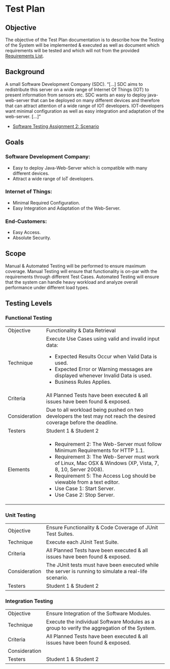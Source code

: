 # Test Plan
## Objective
The objective of the Test Plan documentation is to describe how the Testing of the System will be implemented & executed
as well as document which requirements will be tested and which will not from the provided [Requirements List](https://docs.google.com/document/d/1fgQngHIZ4_aGIeB2S9YOBCghcBN9EEKBiaN-71MbGac/edit#).

## Background
A small Software Development Company (SDC). “[...] SDC aims to redistribute this server on a wide range of 
Internet Of Things (IOT) to present information from sensors etc. SDC wants an easy to deploy java-web-server that can be 
deployed on many different devices and therefore that can attract attention of a wide range of IOT developers. 
IOT-developers want minimal configuration as well as easy integration and adaptation of the web-server. [...]” 

- [Software Testing Assignment 2: Scenario](https://coursepress.lnu.se/kurs/mjukvarutestning/labs/a2/)

## Goals
### Software Development Company:
- Easy to deploy Java-Web-Server which is compatible with many different devices.
- Attract a wide range of IoT developers.
### Internet of Things:
- Minimal Required Configuration.
- Easy Integration and Adaptation of the Web-Server.
### End-Customers:
- Easy Access.
- Absolute Security.

## Scope
Manual & Automated Testing will be performed to ensure maximum coverage. Manual Testing will ensure that functionality
is on-par with the requirements through different Test Cases. Automated Testing will ensure that the system can handle
heavy workload and analyze overall performance under different load types.

## Testing Levels
### Functional Testing
|  |  |
|:---|---|
| Objective | Functionality & Data Retrieval |
| Technique | Execute Use Cases using valid and invalid input data:<ul><li>Expected Results Occur when Valid Data is used.</li><li>Expected Error or Warning messages are displayed whenever Invalid Data is used.</li><li>Business Rules Applies.</li></ul> |
| Criteria | All Planned Tests have been executed & all issues have been found & exposed. |
| Consideration | Due to all workload being pushed on two developers the test may not reach the desired coverage before the deadline. |
| Testers | Student 1 & Student 2 |
| Elements | <ul><li>Requirement 2: The Web-Server must follow Minimum Requirements for HTTP 1.1.</li><li>Requirement 3: The Web-Server must work of Linux, Mac OSX & Windows (XP, Vista, 7, 8, 10, Server 2008).</li><li>Requirement 5: The Access Log should be viewable from a text editor.</li><li>Use Case 1: Start Server.</li><li>Use Case 2: Stop Server.</li></ul> |

### Unit Testing
|  |  |
|:---|---|
| Objective | Ensure Functionality & Code Coverage of JUnit Test Suites. |
| Technique | Execute each JUnit Test Suite. |
| Criteria | All Planned Tests have been executed & all issues have been found & exposed. |
| Consideration | The JUnit tests must have been executed while the server is running to simulate a real-life scenario. |
| Testers | Student 1 & Student 2 |

### Integration Testing
|  |  |
|:---|---|
| Objective | Ensure Integration of the Software Modules. |
| Technique | Execute the individual Software Modules as a group to verify the aggregation of the System. |
| Criteria | All Planned Tests have been executed & all issues have been found & exposed. |
| Consideration |  |
| Testers | Student 1 & Student 2 |


